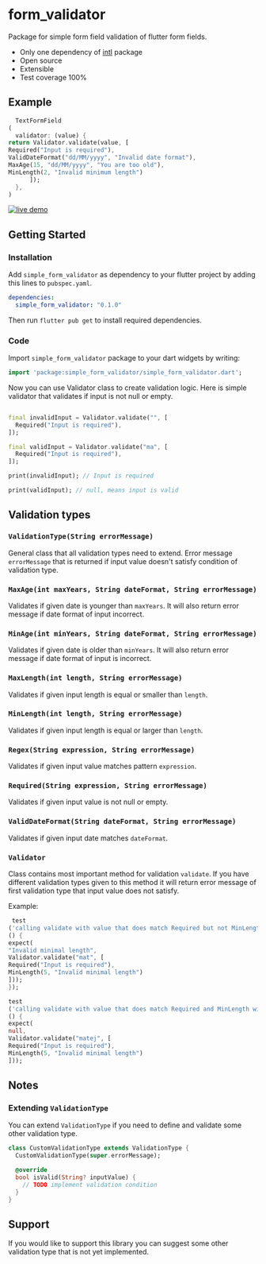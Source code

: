# form_validator

Package for simple form field validation of flutter form fields.

* Only one dependency of [intl](https://pub.dev/packages/intl) package
* Open source
* Extensible
* Test coverage 100%

## Example

```dart
  TextFormField
(
  validator: (value) {
return Validator.validate(value, [
Required("Input is required"),
ValidDateFormat("dd/MM/yyyy", "Invalid date format"),
MaxAge(15, "dd/MM/yyyy", "You are too old"),
MinLength(2, "Invalid minimum length")
      ]);
  },
)
```

<a href="https://form-validator-example.netlify.app/" target="_blank">![live demo](https://img.shields.io/badge/open-live%20demo-blueviolet?style=for-the-badge&logo=netlify)</a>

## Getting Started

### Installation

Add `simple_form_validator` as dependency to your flutter project by adding this lines
to `pubspec.yaml`.

```yaml
dependencies:
  simple_form_validator: "0.1.0"
```

Then run `flutter pub get` to install required dependencies.

### Code

Import `simple_form_validator` package to your dart widgets by writing:

```dart
import 'package:simple_form_validator/simple_form_validator.dart';
```

Now you can use Validator class to create validation logic. Here is simple validator that validates
if input is not null or empty.

```dart

final invalidInput = Validator.validate("", [
  Required("Input is required"),
]);

final validInput = Validator.validate("ma", [
  Required("Input is required"),
]);

print(invalidInput); // Input is required

print(validInput); // null, means input is valid
```

## Validation types

### `ValidationType(String errorMessage)`

General class that all validation types need to extend. Error message `errorMessage` that is returned if input
value doesn't satisfy condition of validation type.

### `MaxAge(int maxYears, String dateFormat, String errorMessage)`

Validates if given date is younger than `maxYears`. It will also return error message if date format
of input incorrect.

### `MinAge(int minYears, String dateFormat, String errorMessage)`

Validates if given date is older than `minYears`. It will also return error message if date format
of input is incorrect.

### `MaxLength(int length, String errorMessage)`

Validates if given input length is equal or smaller than `length`.

### `MinLength(int length, String errorMessage)`

Validates if given input length is equal or larger than `length`.

### `Regex(String expression, String errorMessage)`

Validates if given input value matches pattern `expression`.

### `Required(String expression, String errorMessage)`

Validates if given input value is not null or empty.

### `ValidDateFormat(String dateFormat, String errorMessage)`

Validates if given input date matches `dateFormat`.

### `Validator`

Class contains most important method for validation `validate`. If you have different validation
types given to this method it will return error message of first validation type that input value
does not satisfy.

Example:

```dart
 test
('calling validate with value that does match Required but not MinLength will return MinLength error message',
() {
expect(
"Invalid minimal length",
Validator.validate("mat", [
Required("Input is required"),
MinLength(5, "Invalid minimal length")
]));
});

test
('calling validate with value that does match Required and MinLength will return null',
() {
expect(
null,
Validator.validate("matej", [
Required("Input is required"),
MinLength(5, "Invalid minimal length")
]));
```
## Notes

### Extending `ValidationType`

You can extend `ValidationType` if you need to define and validate some other validation type.

```dart
class CustomValidationType extends ValidationType {
  CustomValidationType(super.errorMessage);

  @override
  bool isValid(String? inputValue) {
    // TODO implement validation condition
  }
}
```

## Support

If you would like to support this library you can suggest some other validation type that is not yet implemented.
